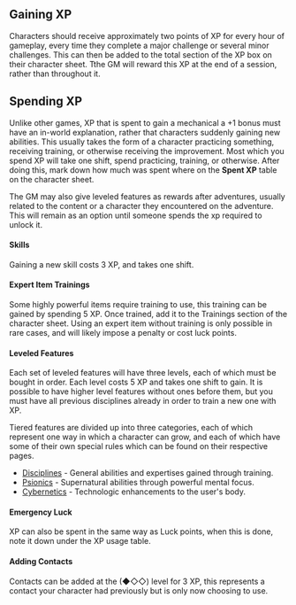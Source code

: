 ## Gaining XP
Characters should receive approximately two points of XP for every hour of gameplay, every time they complete a major challenge or several minor challenges. This can then be added to the total section of the XP box on their character sheet. Tthe GM will reward this XP at the end of a session, rather than throughout it.
## Spending XP
Unlike other games, XP that is spent to gain a mechanical a +1 bonus must have an in-world explanation, rather that characters suddenly gaining new abilities. This usually takes the form of a character practicing something, receiving training, or otherwise receiving the improvement. Most which you spend XP will take one shift, spend practicing, training, or otherwise. After doing this, mark down how much was spent where on the **Spent XP** table on the character sheet.

The GM may also give leveled features as rewards after adventures, usually related to the content or a character they encountered on the adventure. This will remain as an option until someone spends the xp required to unlock it.
#### Skills
Gaining a new skill costs 3 XP, and takes one shift.
#### Expert Item Trainings
Some highly powerful items require training to use, this training can be gained by spending 5 XP. Once trained, add it to the Trainings section of the character sheet. Using an expert item without training is only possible in rare cases, and will likely impose a penalty or cost luck points.
#### Leveled Features
Each set of leveled features will have three levels, each of which must be bought in order. Each level costs 5 XP and takes one shift to gain. It is possible to have higher level features without ones before them, but you must have all previous disciplines already in order to train a new one with XP.

Tiered features are divided up into three categories, each of which represent one way in which a character can grow, and each of which have some of their own special rules which can be found on their respective pages.
- [Disciplines](./Disciplines.md) - General abilities and expertises gained through training.
- [Psionics](/Player%20Resources/Psionics.md) - Supernatural abilities through powerful mental focus.
- [Cybernetics](/Player%20Resources/Cybernetics.md) - Technologic enhancements to the user's body.
#### Emergency Luck
XP can also be spent in the same way as Luck points, when this is done, note it down under the XP usage table.
#### Adding Contacts
Contacts can be added at the (◆◇◇) level for 3 XP, this represents a contact your character had previously but is only now choosing to use.